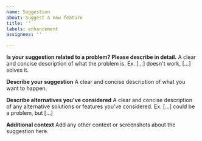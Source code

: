 ```yaml
---
name: Suggestion
about: Suggest a new feature
title: ''
labels: enhancement
assignees: ''

---
```


**Is your suggestion related to a problem? Please describe in detail.**
A clear and concise description of what the problem is. 
Ex. [...] doesn't work, [...] solves it.

**Describe your suggestion**
A clear and concise description of what you want to happen.

**Describe alternatives you've considered**
A clear and concise description of any alternative solutions or features you've considered.
Ex. [...] could be a problem, but [...]

**Additional context**
Add any other context or screenshots about the suggestion here.
